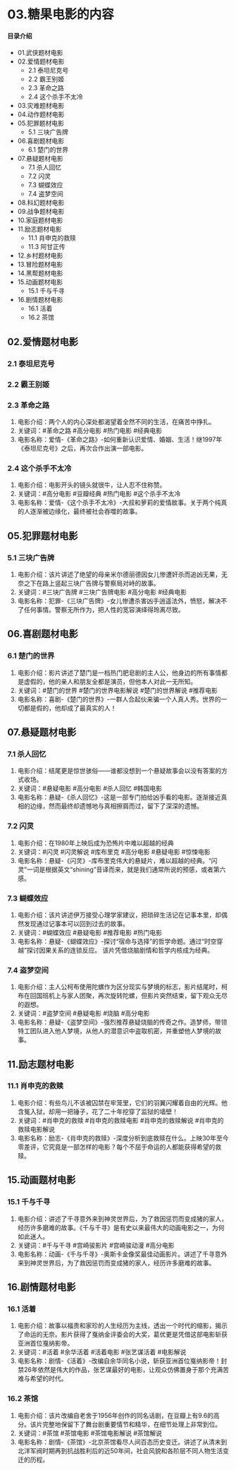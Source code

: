 # 03.糖果电影的内容
#### 目录介绍
- 01.武侠题材电影
- 02.爱情题材电影
  - 2.1 泰坦尼克号
  - 2.2 霸王别姬
  - 2.3 革命之路
  - 2.4 这个杀手不太冷
- 03.灾难题材电影
- 04.动作题材电影
- 05.犯罪题材电影
  - 5.1 三块广告牌
- 06.喜剧题材电影
  - 6.1 楚门的世界
- 07.悬疑题材电影
  - 7.1 杀人回忆
  - 7.2 闪灵
  - 7.3 蝴蝶效应
  - 7.4 盗梦空间
- 08.科幻题材电影
- 09.战争题材电影
- 10.家庭题材电影
- 11.励志题材电影
  - 11.1 肖申克的救赎
  - 11.3 阿甘正传
- 12.乡村题材电影
- 13.冒险题材电影
- 14.黑帮题材电影
- 15.动画题材电影
  - 15.1 千与千寻
- 16.剧情题材电影
  - 16.1 活着
  - 16.2 茶馆




## 02.爱情题材电影

### 2.1 泰坦尼克号


### 2.2 霸王别姬


### 2.3 革命之路

1. 电影介绍：两个人的内心深处都渴望着全然不同的生活，在痛苦中挣扎。
2. 关键词：#革命之路 #高分电影 #热门电影 #经典电影
3. 电影名称：爱情-《革命之路》-如何重新认识爱情、婚姻、生活！继1997年《泰坦尼克号》之后，再次合作出演一部电影。

### 2.4 这个杀手不太冷

1. 电影介绍：电影开头的镜头就很牛，让人忍不住称赞。
2. 关键词：#高分电影 #豆瓣经典 #热门电影 #这个杀手不太冷
3. 电影名称：爱情-《这个杀手不太冷》-大叔和萝莉的爱情故事。关于两个纯真的人逐渐被边缘化，最终被社会吞噬的故事。

## 05.犯罪题材电影

### 5.1 三块广告牌

1. 电影介绍：该片讲述了绝望的母亲米尔德丽德因女儿惨遭奸杀而追凶无果，无奈之下在路上竖起三块广告牌与警察局对峙的故事。
2. 关键词：#三块广告牌 #三块广告牌电影 #高分电影 #经典电影
3. 电影名称：犯罪-《三块广告牌》-女儿惨遭杀害凶手逍遥法外，愤怒，解决不了任何事情。警察无所作为，把人性的宽容演绎得玲离尽致。


## 06.喜剧题材电影

### 6.1 楚门的世界

1. 电影介绍：影片讲述了楚门是一档热门肥皂剧的主人公，他身边的所有事情都是虚假的，他的亲人和朋友全都是演员，但他本人对此一无所知。
2. 关键词：#楚门的世界 #楚门的世界电影解说 #楚门的世界解说 #推荐电影
3. 电影名称：喜剧-《楚门的世界》-一群人合起伙来骗一个人真人秀。世界的一切都是假的，他却成了最真实的人！

## 07.悬疑题材电影

### 7.1 杀人回忆

1. 电影介绍：结尾更是惊世骇俗——谁都没想到一个悬疑故事会以没有答案的方式收场。
2. 关键词：#悬疑电影 #高分电影 #杀人回忆 #韩国电影
3. 电影名称：悬疑-《杀人回忆》-这是一部专门拍给凶手看的电影。逐渐接近真相的边缘，然而最终却遗憾地与真相擦肩而过，留下了深深的遗憾。

### 7.2 闪灵

1. 电影介绍：在1980年上映后成为恐怖片中难以超越的经典
2. 关键词：#闪灵 #闪灵解说 #库布里克 #高分电影 #悬疑电影 #惊悚电影
3. 电影名称：悬疑-《闪灵》-库布里克伟大的悬疑片，难以超越的经典。“闪灵”一词是根据英文“shining”音译而来，就是我们通常所说的预感，或者第六感。

### 7.3 蝴蝶效应

1. 电影介绍：该片讲述伊万接受心理学家建议，把琐碎生活记在记事本里，却偶然发现通过记事本可以回到过去的故事。
2. 关键词：#蝴蝶效应 #悬疑电影 #推荐电影 #热门电影
3. 电影名称：悬疑-《蝴蝶效应》-探讨“宿命与选择”的哲学命题。通过“时空穿越”探讨因果关系的连锁反应。‌ 该片凭借烧脑剧情和哲学内核成为经典。

### 7.4 盗梦空间

1. 电影介绍：主人公柯布使用陀螺作为区分现实与梦境的标志，影片结尾时，柯布在回国班机上与家人团聚，再次旋转陀螺，但影片突然结束，留下观众无尽的遐想。
2. 关键词：#盗梦空间 #悬疑电影 #烧脑 #高分电影
3. 电影名称：悬疑-《盗梦空间》-强烈推荐悬疑烧脑的传奇之作。造梦师，带领特工团队进入他人梦境，从他人的潜意识中盗取机密，并重塑他人梦境的故事。

## 11.励志题材电影

### 11.1 肖申克的救赎

1. 电影介绍：有些鸟儿不该被囚禁在牢笼里，它们的羽翼闪耀着自由的光辉。他含冤入狱，却用一把锤子，花了二十年挖穿了监狱的墙壁！
2. 关键词：#肖申克的救赎 #肖申克的救赎电影 #肖申克的救赎解说 #肖申克的救赎电影解说
3. 电影名称：励志-《肖申克的救赎》-深度分析到底救赎在什么。上映30年至今零差评，它究竟是一部怎样的电影？每个不屈于命运的人都能获得希望的救赎。

## 15.动画题材电影

### 15.1 千与千寻

1. 电影介绍：讲述了千寻意外来到神灵世界后，为了救因惩罚而变成猪的家人，经历许多磨难的故事。《千与千寻》是有史以来最伟大的动画电影之一，为何如此迷人。
2. 关键词：#千与千寻 #宫崎骏影片 #宫崎骏动漫 #高分电影
3. 电影名称：动画-《千与千寻》-奥斯卡金像奖最佳动画影片。讲述了千寻意外来到神灵世界后，为了救因惩罚而变成猪的家人，经历许多磨难的故事。


## 16.剧情题材电影

### 16.1 活着

1. 电影介绍：故事以福贵和家珍的人生经历为主线，透出一个时代的缩影，揭示了命运的无奈。影片获得了戛纳金评委会的大奖，葛优更是凭借这部电影斩获亚洲首位戛纳影帝。
2. 关键词：#活着 #余华活着 #活着电影 #张艺谋活着 #电影解说
3. 电影名称：剧情-《活着》-改编自余华同名小说，斩获亚洲首位戛纳影帝！封禁26年依然是伟大的作品，张艺谋最好的电影，让观众仿佛置身于那个充满苦难与希望的时代。

### 16.2 茶馆

1. 电影介绍：该片改编自老舍于1956年创作的同名话剧，在豆瓣上有9.6的高分。该片完整地保留下了舞台剧重要情节和精华，在细节处理上非常到位。
2. 关键词：#茶馆 #茶馆电影 #茶馆电影解说 #茶馆解说
3. 电影名称：剧情-《茶馆》-北京茶馆看尽人间百态历史变迁。讲述了从清末到北洋军阀时期再到抗战胜利后的近50年间，社会风貌和各阶层不同人物生活变迁的历程。








